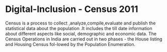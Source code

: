# Digital-Inclusion - Census 2011

Census is a process to collect ,analyze,compile,evaluate and publish the statistical data about the population .It includes the till date information about different aspects like social, demographic and economic data. The Census Operations in India are carried out in two phases - the House listing and Housing Census fol-lowed by the Population Enumeration. 

